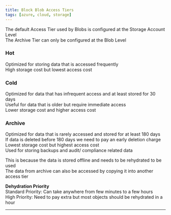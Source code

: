 ```yaml
---
title: Block Blob Access Tiers
tags: [azure, cloud, storage]
---
```


The default Access Tier used by Blobs is configured at the Storage Account Level  
The Archive Tier can only be configured at the Blob Level

### Hot

Optimized for storing data that is accessed frequently  
High storage cost but lowest access cost

### Cold

Optimized for data that has infrequent access and at least stored for 30 days  
Useful for data that is older but require immediate access  
Lower storage cost and higher access cost

### Archive

Optimized for data that is rarely accessed and stored for at least 180 days  
If data is deleted before 180 days we need to pay an early deletion charge  
Lowest storage cost but highest access cost  
Used for storing backups and audit/ compliance related data

This is because the data is stored offline and needs to be rehydrated to be used  
The data from archive can also be accessed by copying it into another access tier

**Dehydration Priority**  
Standard Priority: Can take anywhere from few minutes to a few hours  
High Priority: Need to pay extra but most objects should be rehydrated in a hour

---